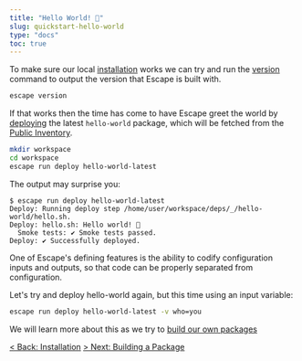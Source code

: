 ```yaml
---
title: "Hello World! 👋"
slug: quickstart-hello-world
type: "docs"
toc: true
---
```


To make sure our local [installation](/docs/escape-installation/) works we
can try and run the [version](/docs/escape_version/) command to output the
version that Escape is built with.

```bash
escape version
```

If that works then the time has come to have Escape greet the world by 
[deploying](/docs/escape_run_deploy/) the latest `hello-world` package, which
will be fetched from the [Public Inventory](https://escape.ankyra.io/app/registry/_/hello-world/latest/).

```bash
mkdir workspace
cd workspace
escape run deploy hello-world-latest
```

The output may surprise you:

```
$ escape run deploy hello-world-latest  
Deploy: Running deploy step /home/user/workspace/deps/_/hello-world/hello.sh.
Deploy: hello.sh: Hello world! 👋
  Smoke tests: ✔️ Smoke tests passed.
Deploy: ✔️ Successfully deployed.
```

One of Escape's defining features is the ability to codify configuration inputs
and outputs, so that code can be properly separated from configuration.

Let's try and deploy hello-world again, but this time using an input variable:

```bash
escape run deploy hello-world-latest -v who=you
```

We will learn more about this as we try to [build our own packages](/docs/quickstart-building-a-package/)

[&lt; Back: Installation](/docs/escape-installation/)
[&gt; Next: Building a Package](/docs/quickstart-building-a-package/)
